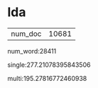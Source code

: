 # lda
|||
|:--|:--|
|num_doc|10681|


num_word:28411

single:277.21078395843506

multi:195.27816772460938